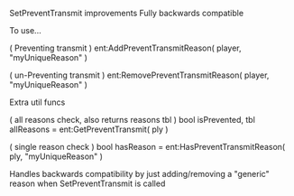 SetPreventTransmit improvements
Fully backwards compatible


To use...

( Preventing transmit )
ent:AddPreventTransmitReason( player, "myUniqueReason" )

( un-Preventing transmit )
ent:RemovePreventTransmitReason( player, "myUniqueReason" )


Extra util funcs

( all reasons check, also returns reasons tbl )
bool isPrevented, tbl allReasons = ent:GetPreventTransmit( ply )

( single reason check )
bool hasReason = ent:HasPreventTransmitReason( ply, "myUniqueReason" )


Handles backwards compatibility by just adding/removing a "generic" reason when SetPreventTransmit is called
